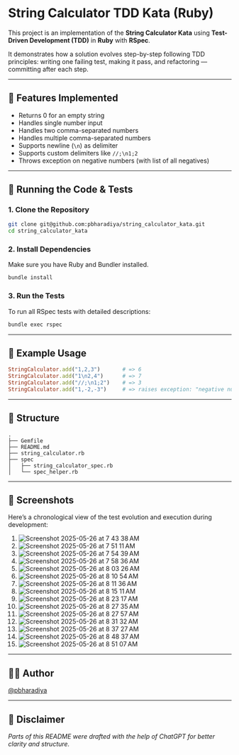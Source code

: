 # String Calculator TDD Kata (Ruby)

This project is an implementation of the **String Calculator Kata** using **Test-Driven Development (TDD)** in **Ruby** with **RSpec**.

It demonstrates how a solution evolves step-by-step following TDD principles: writing one failing test, making it pass, and refactoring — committing after each step.

---

## 🚀 Features Implemented

- Returns 0 for an empty string
- Handles single number input
- Handles two comma-separated numbers
- Handles multiple comma-separated numbers
- Supports newline (`\n`) as delimiter
- Supports custom delimiters like `//;\n1;2`
- Throws exception on negative numbers (with list of all negatives)

---

## 🧪 Running the Code & Tests

### 1. Clone the Repository

```bash
git clone git@github.com:pbharadiya/string_calculator_kata.git
cd string_calculator_kata
```

### 2. Install Dependencies

Make sure you have Ruby and Bundler installed.

```bash
bundle install
```

### 3. Run the Tests

To run all RSpec tests with detailed descriptions:

```bash
bundle exec rspec
```

---

## 📝 Example Usage

```ruby
StringCalculator.add("1,2,3")       # => 6
StringCalculator.add("1\n2,4")      # => 7
StringCalculator.add("//;\n1;2")    # => 3
StringCalculator.add("1,-2,-3")     # => raises exception: "negative numbers not allowed: -2,-3"
```

---

## 📂 Structure

```
.
├── Gemfile
├── README.md
├── string_calculator.rb
├── spec
│   ├── string_calculator_spec.rb
│   └── spec_helper.rb
```

---

## 📸 Screenshots
Here’s a chronological view of the test evolution and execution during development:

1. ![Screenshot 2025-05-26 at 7 43 38 AM](https://github.com/user-attachments/assets/1e257b44-1c15-4994-84ed-b93e24226fc2)
2. ![Screenshot 2025-05-26 at 7 51 11 AM](https://github.com/user-attachments/assets/2efd44fb-eee8-43ff-a403-79276d0ae28a)
3. ![Screenshot 2025-05-26 at 7 54 39 AM](https://github.com/user-attachments/assets/1da25669-0ef3-4c00-8b81-1dbb1beb0436)
4. ![Screenshot 2025-05-26 at 7 58 36 AM](https://github.com/user-attachments/assets/bdb03687-7e36-476d-b03e-f5c5ff89ea3e)
5. ![Screenshot 2025-05-26 at 8 03 26 AM](https://github.com/user-attachments/assets/787a6f90-ac4c-40a1-91e9-b24359a91ddb)
6. ![Screenshot 2025-05-26 at 8 10 54 AM](https://github.com/user-attachments/assets/85301de1-996a-42a1-a424-9dd4f8f0c768)
7. ![Screenshot 2025-05-26 at 8 11 36 AM](https://github.com/user-attachments/assets/57c76527-7ef0-4254-87bd-840402e0722b)
8. ![Screenshot 2025-05-26 at 8 15 11 AM](https://github.com/user-attachments/assets/a69abed6-0260-4c1f-8c0c-3a460c56baf6)
9. ![Screenshot 2025-05-26 at 8 23 17 AM](https://github.com/user-attachments/assets/eacc3b75-ca94-45b9-b7b6-ac1404cd90b7)
10. ![Screenshot 2025-05-26 at 8 27 35 AM](https://github.com/user-attachments/assets/d04a880e-d041-48a7-a445-28ea987be31c)
11. ![Screenshot 2025-05-26 at 8 27 57 AM](https://github.com/user-attachments/assets/8a0d3181-8ce7-44e3-bce1-957c5edd2d47)
12. ![Screenshot 2025-05-26 at 8 31 32 AM](https://github.com/user-attachments/assets/86de6764-5a99-42eb-85fd-45eb107776b3)
13. ![Screenshot 2025-05-26 at 8 37 27 AM](https://github.com/user-attachments/assets/a48ff0f0-1285-479f-aaa0-3c660e001cac)
14. ![Screenshot 2025-05-26 at 8 48 37 AM](https://github.com/user-attachments/assets/8cecc1b4-0cbf-449b-973a-7f205eed1f50)
15. ![Screenshot 2025-05-26 at 8 51 07 AM](https://github.com/user-attachments/assets/1c40aab7-52b4-4c92-894f-785836545708)

---

## 🧑‍💻 Author

[@pbharadiya](https://github.com/pbharadiya)

---

## 📘 Disclaimer

_Parts of this README were drafted with the help of ChatGPT for better clarity and structure._
